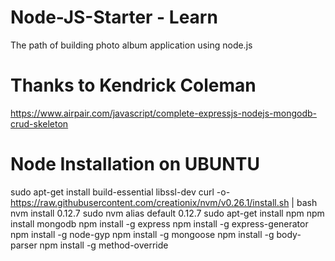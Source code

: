 # Node-JS-Starter - Learn
The path of building photo album application using node.js

# Thanks to Kendrick Coleman
https://www.airpair.com/javascript/complete-expressjs-nodejs-mongodb-crud-skeleton

# Node Installation on UBUNTU
sudo apt-get install build-essential libssl-dev
curl -o- https://raw.githubusercontent.com/creationix/nvm/v0.26.1/install.sh | bash
nvm install 0.12.7
sudo nvm alias default 0.12.7
sudo apt-get install npm
npm install mongodb
npm install -g express
npm install -g express-generator
npm install -g node-gyp
npm install -g mongoose
npm install -g body-parser
npm install -g method-override
